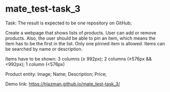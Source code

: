 # mate_test-task_3
Task:
The result is expected to be one repository on GitHub;

Create a webpage that shows lists of products. User can add or remove products. Also, the user should be able to pin an item, which means the item has to be the first in the list. Only one pinned item is allowed. Items can be searched by name or description.

Items have to be shown:
3 columns (≥ 992px); 2 columns (≥576px && <992px); 1 column (<576px)

Product entity: 
Image; Name; Description; Price;

Demo link: https://hlazman.github.io/mate_test-task_3/
